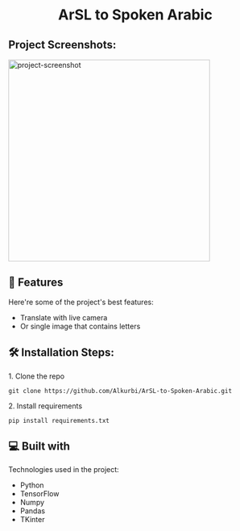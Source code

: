 <h1 align="center" id="title">ArSL to Spoken Arabic</h1>

<h2>Project Screenshots:</h2>

<img src="https://photos.app.goo.gl/QKZjTC2Gh5M5ayx88" alt="project-screenshot" width="400" height="400/">

  
  
<h2>🧐 Features</h2>

Here're some of the project's best features:

*   Translate with live camera
*   Or single image that contains letters

<h2>🛠️ Installation Steps:</h2>

<p>1. Clone the repo</p>

```
git clone https://github.com/Alkurbi/ArSL-to-Spoken-Arabic.git
```

<p>2. Install requirements</p>

```
pip install requirements.txt
```

  
  
<h2>💻 Built with</h2>

Technologies used in the project:

*   Python
*   TensorFlow
*   Numpy
*   Pandas
*   TKinter
